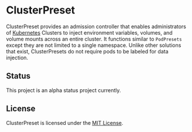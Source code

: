 # ClusterPreset

ClusterPreset provides an admission controller that enables administrators of [Kubernetes](https://kubernetes.io) Clusters to inject environment variables, volumes, and volume mounts across an entire cluster.
It functions similar to `PodPresets` except they are not limited to a single namespace.
Unlike other solutions that exist, ClusterPresets do not require pods to be labeled for data injection.

## Status

This project is an alpha status project currently.

## License

ClusterPreset is licensed under the [MIT License](LICENSE).
